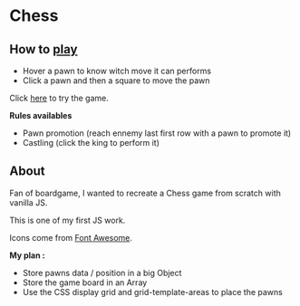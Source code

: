 # Chess

## How to [play](https://pierreyvesflamand.github.io/Chess/)

-   Hover a pawn to know witch move it can performs
-   Click a pawn and then a square to move the pawn

Click [here](https://pierreyvesflamand.github.io/Chess/) to try the game.

**Rules availables**

-   Pawn promotion (reach ennemy last first row with a pawn to promote it)
-   Castling (click the king to perform it)

## About

Fan of boardgame, I wanted to recreate a Chess game from scratch with vanilla JS.

This is one of my first JS work.

Icons come from [Font Awesome](https://fontawesome.com/).

**My plan :**

-   Store pawns data / position in a big Object
-   Store the game board in an Array
-   Use the CSS display grid and grid-template-areas to place the pawns

